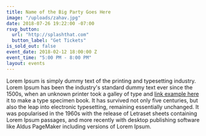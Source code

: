 ```yaml
---
title: Name of the Big Party Goes Here
image: "/uploads/zahav.jpg"
date: 2018-07-26 19:22:00 -07:00
rsvp_button:
  url: "http://splashthat.com"
  button_label: "Get Tickets"
is_sold_out: false
event_date: 2018-02-12 18:00:00 Z
event_time: "5:00 PM - 8:00 PM"
layout: events
---
```


Lorem Ipsum is simply dummy text of the printing and typesetting industry. Lorem Ipsum has been the industry's standard dummy text ever since the 1500s, when an unknown printer took a galley of type and [link example here](http://google.com) it to make a type specimen book. It has survived not only five centuries, but also the leap into electronic typesetting, remaining essentially unchanged. It was popularised in the 1960s with the release of Letraset sheets containing Lorem Ipsum passages, and more recently with desktop publishing software like Aldus PageMaker including versions of Lorem Ipsum.
